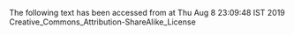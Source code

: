 The following text has been accessed from at Thu Aug 8 23:09:48 IST 2019
Creative_Commons_Attribution-ShareAlike_License
